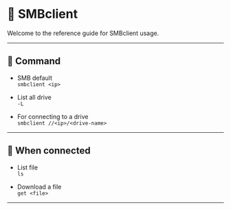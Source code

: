 # 🌸 SMBclient

Welcome to the reference guide for SMBclient usage.

---

## 🍕 Command

- SMB default\
`smbclient <ip>`

- List all drive\
`-L`

- For connecting to a drive\
`smbclient //<ip>/<drive-name>`

---

## 🎉 When connected

- List file\
`ls`

- Download a file\
`get <file>`

---
